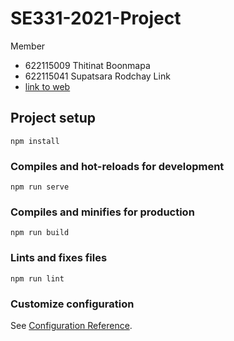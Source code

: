 # SE331-2021-Project
Member 
* 622115009 Thitinat Boonmapa
* 622115041 Supatsara Rodchay
Link
* [link to web](https://se331-2021-project-f7e35.web.app/people/123/comment)

## Project setup
```
npm install
```

### Compiles and hot-reloads for development
```
npm run serve
```

### Compiles and minifies for production
```
npm run build
```

### Lints and fixes files
```
npm run lint
```

### Customize configuration
See [Configuration Reference](https://cli.vuejs.org/config/).
